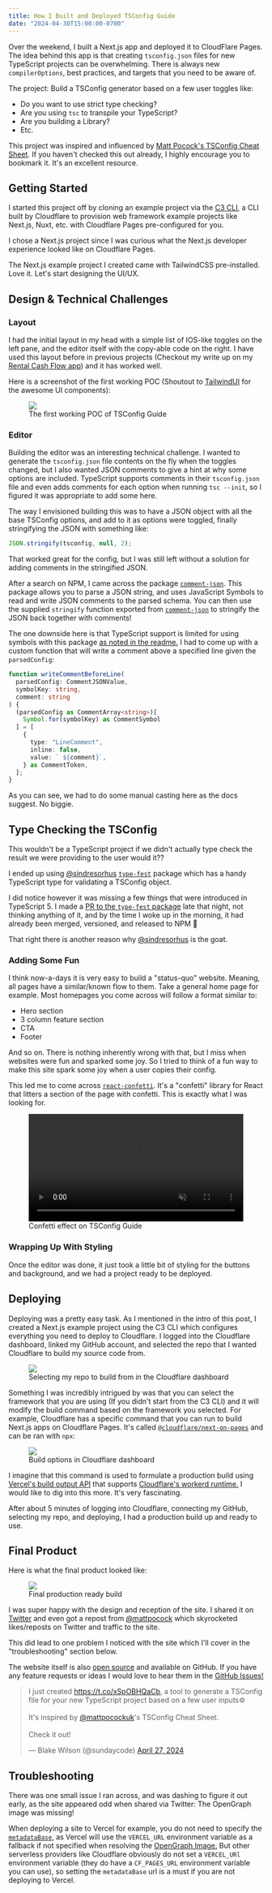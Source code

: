 ```yaml
---
title: How I Built and Deployed TSConfig Guide
date: "2024-04-30T15:00:00-0700"
---
```


Over the weekend, I built a Next.js app and deployed it to CloudFlare Pages. The idea behind this app is that creating `tsconfig.json` files for new TypeScript projects can be overwhelming. There is always new `compilerOptions`, best practices, and targets that you need to be aware of.

The project: Build a TSConfig generator based on a few user toggles like:

- Do you want to use strict type checking?
- Are you using `tsc` to transpile your TypeScript?
- Are you building a Library?
- Etc.

This project was inspired and influenced by [Matt Pocock's TSConfig Cheat Sheet](https://www.totaltypescript.com/tsconfig-cheat-sheet). If you haven't checked this out already, I highly encourage you to bookmark it. It's an excellent resource.

## Getting Started

I started this project off by cloning an example project via the [C3 CLI](https://developers.cloudflare.com/pages/get-started/c3/), a CLI built by Cloudflare to provision web framework example projects like Next.js, Nuxt, etc. with Cloudflare Pages pre-configured for you.

I chose a Next.js project since I was curious what the Next.js developer experience looked like on Cloudflare Pages.

The Next.js example project I created came with TailwindCSS pre-installed. Love it. Let's start designing the UI/UX.

## Design & Technical Challenges

### Layout

I had the initial layout in my head with a simple list of IOS-like toggles on the left pane, and the editor itself with the copy-able code on the right. I have used this layout before in previous projects (Checkout my write up on my [Rental Cash Flow app](/i-just-launched-my-rental-cash-flow-calculator-app/)) and it has worked well.

Here is a screenshot of the first working POC (Shoutout to [TailwindUI](https://tailwindui.com) for the awesome UI components):

<figure>
    <img src="/how-i-built-and-deployed-tsconfig-guide/poc.png" />
    <figcaption>The first working POC of TSConfig Guide</figcaption>
</figure>

### Editor

Building the editor was an interesting technical challenge. I wanted to generate the `tsconfig.json` file contents on the fly when the toggles changed, but I also wanted JSON comments to give a hint at why some options are included. TypeScript supports comments in their `tsconfig.json` file and even adds comments for each option when running `tsc --init`, so I figured it was appropriate to add some here.

The way I envisioned building this was to have a JSON object with all the base TSConfig options, and add to it as options were toggled, finally stringifying the JSON with something like:

```ts
JSON.stringify(tsconfig, null, 2);
```

That worked great for the config, but I was still left without a solution for adding comments in the stringified JSON.

After a search on NPM, I came across the package [`comment-json`](https://www.npmjs.com/package/comment-json). This package allows you to parse a JSON string, and uses JavaScript Symbols to read and write JSON comments to the parsed schema. You can then use the supplied `stringify` function exported from [`comment-json`](https://www.npmjs.com/package/comment-json) to stringify the JSON back together with comments!

The one downside here is that TypeScript support is limited for using symbols with this package [as noted in the readme.](https://github.com/kaelzhang/node-comment-json?tab=readme-ov-file#query-comments-in-typescript) I had to come up with a custom function that will write a comment above a specified line given the `parsedConfig`:

```ts
function writeCommentBeforeLine(
  parsedConfig: CommentJSONValue,
  symbolKey: string,
  comment: string
) {
  (parsedConfig as CommentArray<string>)[
    Symbol.for(symbolKey) as CommentSymbol
  ] = [
    {
      type: "LineComment",
      inline: false,
      value: ` ${comment}`,
    } as CommentToken,
  ];
}
```

As you can see, we had to do some manual casting here as the docs suggest. No biggie.

## Type Checking the TSConfig

This wouldn't be a TypeScript project if we didn't actually type check the result we were providing to the user would it??

I ended up using [@sindresorhus](https://twitter.com/sindresorhus) [`type-fest`](https://github.com/sindresorhus/type-fest) package which has a handy TypeScript type for validating a TSConfig object.

I did notice however it was missing a few things that were introduced in TypeScript 5. I made a [PR to the `type-fest` package](https://github.com/sindresorhus/type-fest/pull/874) late that night, not thinking anything of it, and by the time I woke up in the morning, it had already been merged, versioned, and released to NPM 🤯

That right there is another reason why [@sindresorhus](https://twitter.com/sindresorhus) is the goat.

### Adding Some Fun

I think now-a-days it is very easy to build a "status-quo" website. Meaning, all pages have a similar/known flow to them. Take a general home page for example. Most homepages you come across will follow a format similar to:

- Hero section
- 3 column feature section
- CTA
- Footer

And so on. There is nothing inherently wrong with that, but I miss when websites were fun and sparked some joy. So I tried to think of a fun way to make this site spark some joy when a user copies their config.

This led me to come across [`react-confetti`](https://www.npmjs.com/package/react-confetti). It's a "confetti" library for React that litters a section of the page with confetti. This is exactly what I was looking for.

<figure>
    <video width="100%" loop controls autoplay muted playsinline src="/how-i-built-and-deployed-tsconfig-guide/confetti.mov"></video>
    <figcaption>Confetti effect on TSConfig Guide</figcaption>
</figure>

### Wrapping Up With Styling

Once the editor was done, it just took a little bit of styling for the buttons and background, and we had a project ready to be deployed.

## Deploying

Deploying was a pretty easy task. As I mentioned in the intro of this post, I created a Next.js example project using the C3 CLI which configures everything you need to deploy to Cloudflare. I logged into the Cloudflare dashboard, linked my GitHub account, and selected the repo that I wanted Cloudflare to build my source code from.

<figure>
    <img src="/how-i-built-and-deployed-tsconfig-guide/cf-git-onboard.jpg" />
    <figcaption>Selecting my repo to build from in the Cloudflare dashboard</figcaption>
</figure>

Something I was incredibly intrigued by was that you can select the framework that you are using (If you didn't start from the C3 CLI) and it will modify the build command based on the framework you selected. For example, Cloudflare has a specific command that you can run to build Next.js apps on Cloudflare Pages. It's called [`@cloudflare/next-on-pages`](https://www.npmjs.com/package/@cloudflare/next-on-pages) and can be ran with `npx`:

<figure>
    <img src="/how-i-built-and-deployed-tsconfig-guide/cf-next-build-options.png" />
    <figcaption>Build options in Cloudflare dashboard</figcaption>
</figure>

I imagine that this command is used to formulate a production build using [Vercel's build output API](https://vercel.com/docs/build-output-api/v3) that supports [Cloudflare's workerd runtime.](https://github.com/cloudflare/workerd) I would like to dig into this more. It's very fascinating.

After about 5 minutes of logging into Cloudflare, connecting my GitHub, selecting my repo, and deploying, I had a production build up and ready to use.

## Final Product

Here is what the final product looked like:

<figure>
    <img src="/how-i-built-and-deployed-tsconfig-guide/final.png" />
    <figcaption>Final production ready build</figcaption>
</figure>

I was super happy with the design and reception of the site. I shared it on [Twitter](https://twitter.com/sundaycode/status/1784310656910442825) and even got a repost from [@mattpocock](https://twitter.com/mattpocockuk) which skyrocketed likes/reposts on Twitter and traffic to the site.

This did lead to one problem I noticed with the site which I'll cover in the "troubleshooting" section below.

The website itself is also [open source](https://github.com/blakewilson/tsconfig.guide) and available on GitHub. If you have any feature requests or ideas I would love to hear them in the [GitHub Issues!](https://github.com/blakewilson/tsconfig.guide/issues/new)

<blockquote class="twitter-tweet"><p lang="en" dir="ltr">I just created <a href="https://t.co/xSpOBHQaCb">https://t.co/xSpOBHQaCb</a>, a tool to generate a TSConfig file for your new TypeScript project based on a few user inputs⚙️<br><br>It&#39;s inspired by <a href="https://twitter.com/mattpocockuk?ref_src=twsrc%5Etfw">@mattpocockuk</a>&#39;s TSConfig Cheat Sheet.<br><br>Check it out!</p>&mdash; Blake Wilson (@sundaycode) <a href="https://twitter.com/sundaycode/status/1784310656910442825?ref_src=twsrc%5Etfw">April 27, 2024</a></blockquote> <script async src="https://platform.twitter.com/widgets.js" charset="utf-8"></script>

## Troubleshooting

There was one small issue I ran across, and was dashing to figure it out early, as the site appeared odd when shared via Twitter: The OpenGraph image was missing!

When deploying a site to Vercel for example, you do not need to specify the [`metadataBase`](https://nextjs.org/docs/app/api-reference/functions/generate-metadata#metadatabase), as Vercel will use the `VERCEL_URL` environment variable as a fallback if not specified when resolving the [OpenGraph Image.](https://nextjs.org/docs/app/api-reference/file-conventions/metadata/opengraph-image#image-files-jpg-png-gif) But other serverless providers like Cloudflare obviously do not set a `VERCEL_URl` environment variable (they do have a `CF_PAGES_URL` environment variable you can use), so setting the `metadataBase` url is a must if you are not deploying to Vercel.
